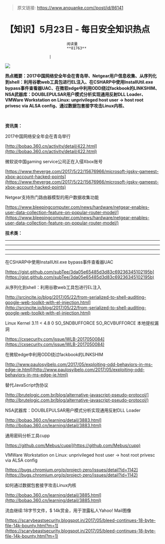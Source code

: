> 原文链接: https://www.anquanke.com//post/id/86141 


# 【知识】5月23日 - 每日安全知识热点


                                阅读量   
                                **81763**
                            
                        |
                        
                                                                                    



[![](https://p2.ssl.qhimg.com/t0199b174a65d1509fa.png)](https://p2.ssl.qhimg.com/t0199b174a65d1509fa.png)

**热点概要：2017中国网络安全年会在青岛举、Netgear用户信息收集<strong>、从序列化到shell：利用谷歌web工具包进行EL注入<strong>、**在CSHARP中使用InstallUtil.exe bypass事件查看器UAC**<strong>、在微软edge中利用ODD绕过fackbook的LINKSHIM<strong><strong>、NSA武器库：DOUBLEPULSAR用户模式分析实现通用反射DLL Loader<strong><strong>、VMWare Workstation on Linux: unprivileged host user -&gt; host root privesc via ALSA config<strong><strong>、通过数据包套接字攻击Linux内核<strong><strong>、**</strong></strong></strong></strong></strong></strong></strong></strong></strong></strong></strong>

**<br>**

**资讯类：**<br>















2017中国网络安全年会在青岛举行

[http://bobao.360.cn/activity/detail/422.html](http://bobao.360.cn/activity/detail/422.html)



微软说中国gaming service公司正在入侵Xbox账号

[https://www.theverge.com/2017/5/22/15676966/microsoft-igsky-gameest-xbox-account-hacked-points](https://www.theverge.com/2017/5/22/15676966/microsoft-igsky-gameest-xbox-account-hacked-points)



Netgear支持热门路由器模型的用户数据收集功能

[https://www.bleepingcomputer.com/news/hardware/netgear-enables-user-data-collection-feature-on-popular-router-model/](https://www.bleepingcomputer.com/news/hardware/netgear-enables-user-data-collection-feature-on-popular-router-model/)



**技术类：**

****

****

****





****































































































[](http://motherboard.vice.com/read/the-worst-hacks-of-2016)











[](https://feicong.github.io/tags/macOS%E8%BD%AF%E4%BB%B6%E5%AE%89%E5%85%A8/)



[](https://github.com/GradiusX/HEVD-Python-Solutions/blob/master/Win10%20x64%20v1511/HEVD_arbitraryoverwrite.py)









































































































在CSHARP中使用InstallUtil.exe bypass事件查看器UAC

[https://gist.github.com/subTee/3da05e65485d3d83c69236345102195b](https://gist.github.com/subTee/3da05e65485d3d83c69236345102195b)



从序列化到shell：利用谷歌web工具包进行EL注入

[http://srcincite.io/blog/2017/05/22/from-serialized-to-shell-auditing-google-web-toolkit-with-el-injection.html](http://srcincite.io/blog/2017/05/22/from-serialized-to-shell-auditing-google-web-toolkit-with-el-injection.html)



Linux Kernel 3.11 &lt; 4.8 0 SO_SNDBUFFORCE SO_RCVBUFFORCE 本地提权漏洞

[https://cxsecurity.com/issue/WLB-2017050084](https://cxsecurity.com/issue/WLB-2017050084)



在微软edge中利用ODD绕过fackbook的LINKSHIM

[http://www.paulosyibelo.com/2017/05/exploiting-odd-behaviors-in-ms-edge-ie.html](http://www.paulosyibelo.com/2017/05/exploiting-odd-behaviors-in-ms-edge-ie.html) 



替代JavaScript伪协议

[http://brutelogic.com.br/blog/alternative-javascript-pseudo-protocol/](http://brutelogic.com.br/blog/alternative-javascript-pseudo-protocol/)



NSA武器库：DOUBLEPULSAR用户模式分析实现通用反射DLL Loader

[http://bobao.360.cn/learning/detail/3883.html](http://bobao.360.cn/learning/detail/3883.html)



通用密码分析工具cupp

[https://github.com/Mebus/cupp](https://github.com/Mebus/cupp)



VMWare Workstation on Linux: unprivileged host user -&gt; host root privesc via ALSA config

[https://bugs.chromium.org/p/project-zero/issues/detail?id=1142](https://bugs.chromium.org/p/project-zero/issues/detail?id=1142)



如何通过数据包套接字攻击Linux内核

[http://bobao.360.cn/learning/detail/3885.html](http://bobao.360.cn/learning/detail/3885.html) 



流血继续:18字节文件，$ 14k赏金，用于泄露私人Yahoo! Mail图像

[https://scarybeastsecurity.blogspot.in/2017/05/bleed-continues-18-byte-file-14k-bounty.html?m=1](https://scarybeastsecurity.blogspot.in/2017/05/bleed-continues-18-byte-file-14k-bounty.html?m=1)






